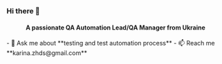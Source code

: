 ### Hi there 👋
<h4 align="center">A passionate QA Automation Lead/QA Manager from Ukraine</h3>
- 💬 Ask me about **testing and test automation process**
- 📫 Reach me **karina.zhds@gmail.com**

<!--
**karusya/karusya** is a ✨ _special_ ✨ repository because its `README.md` (this file) appears on your GitHub profile.

Here are some ideas to get you started:

- 🔭 I’m currently working on ...
- 🌱 I’m currently learning ...
- 👯 I’m looking to collaborate on ...
- 🤔 I’m looking for help with ...
- 💬 Ask me about ...
- 📫 How to reach me: ...
- 😄 Pronouns: ...
- ⚡ Fun fact: ...
-->
